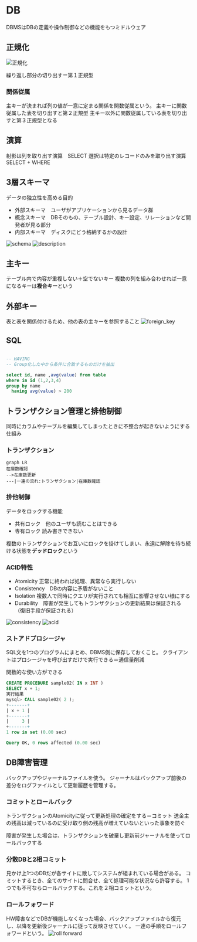 # DB

DBMSはDBの定義や操作制御などの機能をもつミドルウェア

## 正規化

![正規化](http://kanauka.o-oku.jp/4_jyohosystem/visio/seikika.gif)

繰り返し部分の切り出す＝第１正規型

### 関係従属

主キーが決まれば列の値が一意に定まる関係を関数従属という。
主キーに関数従属した表を切り出すと第２正規型
主キー以外に関数従属している表を切り出すと第３正規型となる


## 演算

射影は列を取り出す演算　SELECT
選択は特定のレコードのみを取り出す演算　SELECT + WHERE

## 3層スキーマ

データの独立性を高める目的

- 外部スキーマ　ユーザがアプリケーションから見るデータ群
- 概念スキーマ　DBそのもの、テーブル設計、キー設定、リレーションなど開発者が見る部分
- 内部スキーマ　ディスクにどう格納するかの設計

![schema](https://image.itmedia.co.jp/ait/articles/1703/01/r20_04-01.PNG)
![description](https://image.slidesharecdn.com/09-131209212904-phpapp01/95/09-10-638.jpg?cb=1465285938)

## 主キー

テーブル内で内容が重複しない＋空でないキー
複数の列を組み合わせれば一意になるキーは**複合キー**という

## 外部キー

表と表を関係付けるため、他の表の主キーを参照すること
![foreign_key](https://xtech.nikkei.com/it/members/ITPro/ITBASIC/20000919/1/zu02.gif)

## SQL

```sql

-- HAVING
-- Group化した中から条件に合致するものだけを抽出

select id, name ,avg(value) from table
where in id (1,2,3,4)
group by name
  having avg(value) > 200

```

## トランザクション管理と排他制御

同時にカラムやテーブルを編集してしまったときに不整合が起きないようにする仕組み

### トランザクション

```mermaid
graph LR
在庫数確認
-->在庫数更新
---|一連の流れ:トランザクション|在庫数確認
```

### 排他制御

データをロックする機能
- 共有ロック　他のユーザも読むことはできる
- 専有ロック 読み書きできない

複数のトランザクションでお互いにロックを掛けてしまい、永遠に解除を待ち続ける状態を**デッドロック**という

### ACID特性

- Atomicity 正常に終われば処理、異常なら実行しない
- Consistency　DBの内容に矛盾がないこと
- Isolation 複数人で同時にクエリが実行されても相互に影響させない様にする
- Durability　障害が発生してもトランザクションの更新結果は保証される（復旧手段が保証される）

![consistency](https://itmanabi.com/wp-content/uploads/2020/02/referential-integrity-destroy.png)
![acid](https://www.seplus.jp/dokushuzemi/wp-content/uploads/2018/12/architecture_rdbms_slide_37.png)


### ストアドプロシージャ

SQL文を1つのプログラムにまとめ、DBMS側に保存しておくこと。
クライアントはプロシージャを呼び出すだけで実行できる＝通信量削減

関数的な使い方ができる

```sql
CREATE PROCEDURE sample02( IN x INT )
SELECT x + 1;
実行結果
mysql> CALL sample02( 2 );
+-------+
| x + 1 |
+-------+
|     3 |
+-------+
1 row in set (0.00 sec)

Query OK, 0 rows affected (0.00 sec)
```

## DB障害管理

バックアップやジャーナルファイルを使う。
ジャーナルはバックアップ前後の差分をログファイルとして更新履歴を管理する。

### コミットとロールバック

トランザクションのAtomicityに従って更新処理の確定をする＝コミット
送金主の残高は減っているのに受け取り側の残高が増えていないといった事象を防ぐ

障害が発生した場合は、トランザクションを破棄し更新前ジャーナルを使ってロールバックする

### 分散DBと2相コミット

見かけ上1つのDBだが各サイトに散してシステムが組まれている場合がある。
コミットするとき、全てのサイトに問合せ、全て処理可能な状況なら許容する。
1つでも不可ならロールバックする。これを２相コミットという。

### ロールフォワード

HW障害などでDBが機能しなくなった場合、バックアップファイルから復元し、以降を更新後ジャーナルに従って反映させていく。
一連の手順をロールフォワードという。
![roll forward](https://static.wixstatic.com/media/b51750_382d3f3d0bdf4ea782a23d6c5288e1cc~mv2.png/v1/fit/w_320%2Ch_403%2Cal_c%2Cq_80/file.png)

